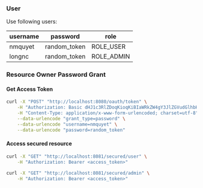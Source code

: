 ### User

Use following users:

username | password     | role
---------|--------------|-----------
nmquyet  | random_token | ROLE_USER
longnc   | random_token | ROLE_ADMIN

### Resource Owner Password Grant

#### Get Access Token 

```sh
curl -X "POST" "http://localhost:8080/oauth/token" \
    -H "Authorization: Basic dHJ1c3RlZDoqKioqKiBIaWRkZW4gY3JlZGVudGlhbHMgKioqKio=" \
    -H "Content-Type: application/x-www-form-urlencoded; charset=utf-8" \
    --data-urlencode "grant_type=password" \
    --data-urlencode "username=nmquyet" \
    --data-urlencode "password=random_token"
```

#### Access secured resource

```sh
curl -X "GET" "http://localhost:8081/secured/user" \
    -H "Authorization: Bearer <access_token>"
```

```sh
curl -X "GET" "http://localhost:8081/secured/admin" \
    -H "Authorization: Bearer <access_token>"
```

